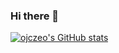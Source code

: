 ### Hi there 👋

[![ojczeo's GitHub stats](https://github-readme-stats.vercel.app/api?username=ojczeo)](https://github.com/anuraghazra/github-readme-stats)

<!--
**ojczeo/ojczeo** is a ✨ _special_ ✨ repository because its `README.md` (this file) appears on your GitHub profile.

Here are some ideas to get you started:

- 🔭 I’m currently working on ...
- 🌱 I’m currently learning ...
- 👯 I’m looking to collaborate on ...
- 🤔 I’m looking for help with ...
- 💬 Ask me about ...
- 📫 How to reach me: ...
- 😄 Pronouns: ...
- ⚡ Fun fact: ...
-->
